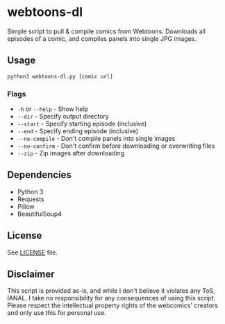 # webtoons-dl
Simple script to pull &amp; compile comics from Webtoons. Downloads all episodes of a comic, and compiles panels into single JPG images.

## Usage
`python3 webtoons-dl.py [comic url]`

### Flags
* `-h` or `--help` - Show help
* `--dir` - Specify output directory
* `--start` - Specify starting episode (inclusive)
* `--end` - Specify ending episode (inclusive)
* `--no-compile` - Don't compile panels into single images
* `--no-confirm` - Don't confirm before downloading or overwriting files
* `--zip` - Zip images after downloading

## Dependencies
* Python 3
* Requests
* Pillow
* BeautifulSoup4

## License
See [LICENSE](LICENSE) file.

## Disclaimer
This script is provided as-is, and while I don't believe it violates any ToS, IANAL. I take no responsibility for any consequences of using this script. Please respect the intellectual property rights of the webcomics' creators and only use this for personal use.
